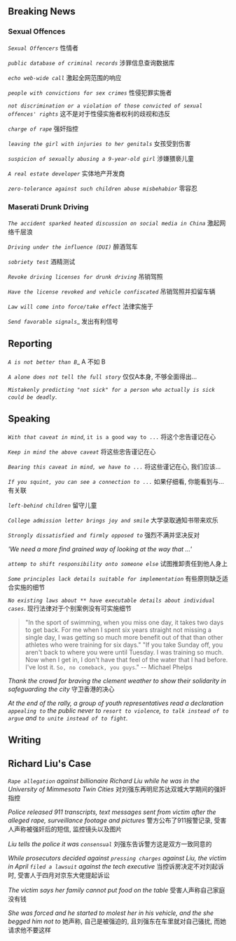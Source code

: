 ## Breaking News 
### Sexual Offences

_`Sexual Offencers`_ 性情者

_`public database of criminal records`_ 涉罪信息查询数据库

_`echo web-wide call`_ 激起全网范围的响应

_`people with convictions for sex crimes`_ 性侵犯罪实施者

_`not discrimination or a violation of those convicted of sexual offences' rights`_ 这不是对于性侵实施者权利的歧视和违反


_`charge of rape`_ 强奸指控

_`leaving the girl with injuries to her genitals`_ 女孩受到伤害

_`suspicion of sexually abusing a 9-year-old girl`_ 涉嫌猥亵儿童

_`A real estate developer`_ 实体地产开发商


_`zero-tolerance against such children abuse misbehabior`_ 零容忍


### Maserati Drunk Driving

_`The accident sparked heated discussion on social media in China`_ 激起网络千层浪

_`Driving under the influence (DUI)`_ 醉酒驾车

_`sobriety test`_ 酒精测试

_`Revoke driving licenses for drunk driving`_ 吊销驾照

_`Have the license revoked and vehicle confiscated`_ 吊销驾照并扣留车辆

_`Law will come into force/take effect`_ 法律实施于

_`Send favorable signals`__ 发出有利信号

## Reporting 
_`A is not better than B`__ A 不如 B

_`A alone does not tell the full story`_ 仅仅A本身, 不够全面得出...

_`Mistakenly predicting "not sick" for a person who actually is sick could be deadly`_.

## Speaking 

_`With that caveat in mind`_, `it is a good way to ...` 将这个忠告谨记在心

_`Keep in mind the above caveat`_ 将这些忠告谨记在心

_`Bearing this caveat in mind, we have to ...`_ 将这些谨记在心, 我们应该...

_`If you squint, you can see a connection to ...`_ 如果仔细看, 你能看到与...有关联

_`left-behind children`_ 留守儿童

_`College admission letter brings joy and smile`_ 大学录取通知书带来欢乐

_`Strongly dissatisfied and firmly opposed to`_ 强烈不满并坚决反对

_'We need a more find grained way of looking at the way that ...'_ 

_`attemp to shift responsibility onto someone else`_ 试图推卸责任到他人身上

_`Some principles lack details suitable for implementation`_  有些原则缺乏适合实施的细节

_`No existing laws about ** have executable details about individual cases`_.  现行法律对于个别案例没有可实施细节

> "In the sport of swimming, when you miss one day, it takes two days to get back. For me when I spent six years straight not missing a single day, I was getting so much more benefit out of that than other athletes who were training for six days."
> "If you take Sunday off, you aren't back to where you were until Tuesday. I was training so much. Now when I get in, I don't have that feel of the water that I had before. I've lost it. `So, no comeback, you guys`."
> -- Michael Phelps
> 
_Thank the crowd for braving the clement weather to show their solidarity in safeguarding the city_ 守卫香港的决心

_At the end of the rally, a group of youth representatives read a declaration `appealing to` the public never to `resort to violence`, `to talk instead of to argue` and `to unite instead of to fight`._

## Writing

## Richard Liu's Case
_`Rape allegation` against billionaire Richard Liu while he was in the University of Mimmesota Twin Cities_ 对刘强东再明尼苏达双城大学期间的强奸指控

_Police released 911 transcripts, text messages sent from victim after the alleged rape, surveillance footage and pictures_ 警方公布了911报警记录, 受害人声称被强奸后的短信, 监控镜头以及图片

_Liu tells the police it was `consensual`_ 刘强东告诉警方这是双方一致同意的

_While prosecutors decided against `pressing charges` against Liu, the victim in April `filed a lawsuit` against the tech executive_ 当控诉房决定不对刘起诉时, 受害人于四月对京东大佬提起诉讼

_The victim says her family cannot put food on the table_ 受害人声称自己家庭没有钱

_She was forced and he started to molest her in his vehicle, and the she begged him not to_ 她声称, 自己是被强迫的, 且刘强东在车里就对自己骚扰, 而她请求他不要这样



